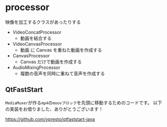 # processor

映像を加工するクラスがあったりする

- VideoConcatProcessor
    - 動画を結合する
- VideoCanvasProcessor
    - 動画 に Canvas を重ねた動画を作成する
- CanvasProcessor
    - Canvas だけで動画を作成する
- AudioMixingProcessor
    - 複数の音声を同時に重ねて音声を作成する

## QtFastStart

`MediaMuxer`が作る`mp4`の`moovブロック`を先頭に移動するためのコードです。
以下の実装をお借りました、ありがとうございます！

https://github.com/ypresto/qtfaststart-java
